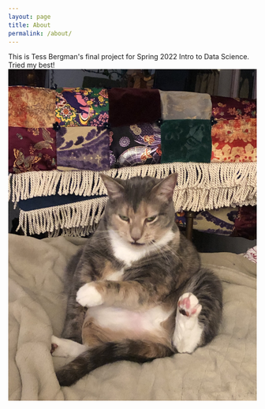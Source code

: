 ```yaml
---
layout: page
title: About
permalink: /about/
---
```


This is Tess Bergman's final project for Spring 2022 Intro to Data Science. Tried my best!  
![nellie](/extras/IMG-8560.jpg)
